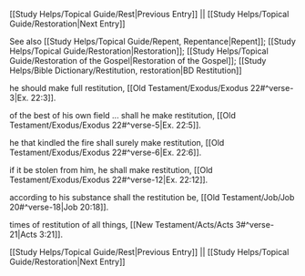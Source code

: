 [[Study Helps/Topical Guide/Rest|Previous Entry]]  ||  [[Study Helps/Topical Guide/Restoration|Next Entry]]

 See also [[Study Helps/Topical Guide/Repent, Repentance|Repent]]; [[Study Helps/Topical Guide/Restoration|Restoration]]; [[Study Helps/Topical Guide/Restoration of the Gospel|Restoration of the Gospel]]; [[Study Helps/Bible Dictionary/Restitution, restoration|BD Restitution]]

 he should make full restitution, [[Old Testament/Exodus/Exodus 22#^verse-3|Ex. 22:3]].

 of the best of his own field ... shall he make restitution, [[Old Testament/Exodus/Exodus 22#^verse-5|Ex. 22:5]].

 he that kindled the fire shall surely make restitution, [[Old Testament/Exodus/Exodus 22#^verse-6|Ex. 22:6]].

 if it be stolen from him, he shall make restitution, [[Old Testament/Exodus/Exodus 22#^verse-12|Ex. 22:12]].

 according to his substance shall the restitution be, [[Old Testament/Job/Job 20#^verse-18|Job 20:18]].

 times of restitution of all things, [[New Testament/Acts/Acts 3#^verse-21|Acts 3:21]].

[[Study Helps/Topical Guide/Rest|Previous Entry]]  ||  [[Study Helps/Topical Guide/Restoration|Next Entry]]